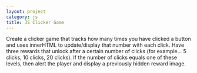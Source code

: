 ```yaml
---
layout: project
category: js
title: JS Clicker Game
---
```

Create a clicker game that tracks how many times you have clicked a button and uses innerHTML to update/display that number with each click. Have three rewards that unlock after a certain number of clicks (for example... 5 clicks, 10 clicks, 20 clicks). If the number of clicks equals one of these levels, then alert the player and display a previously hidden reward image.
